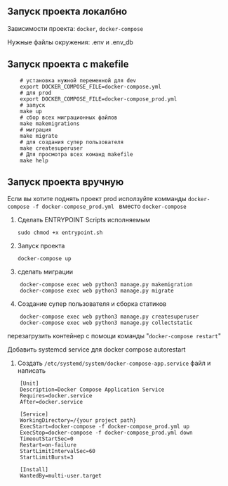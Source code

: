 ## Запуск проекта локалбно

Зависимости проекта: `docker`, `docker-compose`

Нужные файлы окружения: .env и .env_db

## Запуск проекта с makefile

```
    # установка нужной переменной для dev
    export DOCKER_COMPOSE_FILE=docker-compose.yml
    # для prod
    export DOCKER_COMPOSE_FILE=docker-compose_prod.yml
    # запуск
    make up
    # сбор всех миграционных файлов
    make makemigrations
    # миграция
    make migrate
    # для создания супер пользователя
    make createsuperuser
    # Для просмотра всех команд makefile
    make help
```

## Запуск проекта вручную
Если вы хотите поднять проект prod исползуйте комманды `docker-compose -f docker-compose_prod.yml ` вместо `docker-compose`

1. Сделать ENTRYPOINT Scripts исполняемым

    `sudo chmod +x entrypoint.sh`

2. Запуск проекта

    `docker-compose up`

3. сделать миграции

```
    docker-compose exec web python3 manage.py makemigration
    docker-compose exec web python3 manage.py migrate
```

4. Создание супер пользователя и сборка статиков

```
    docker-compose exec web python3 manage.py createsuperuser
    docker-compose exec web python3 manage.py collectstatic
```

перезагрузить контейнер с помощи команды "`docker-compose restart`"


Добавить systemcd service для docker compose autorestart

1) Создать `/etc/systemd/system/docker-compose-app.service` файл и написать

```
    [Unit]
    Description=Docker Compose Application Service
    Requires=docker.service
    After=docker.service

    [Service]
    WorkingDirectory=/{your project path}
    ExecStart=docker-compose -f docker-compose_prod.yml up
    ExecStop=docker-compose -f docker-compose_prod.yml down
    TimeoutStartSec=0
    Restart=on-failure
    StartLimitIntervalSec=60
    StartLimitBurst=3

    [Install]
    WantedBy=multi-user.target
```
